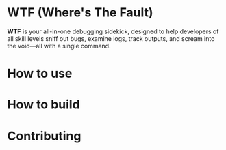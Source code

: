 # WTF (Where's The Fault)

**WTF** is your all-in-one debugging sidekick, designed to help developers of all skill levels sniff out bugs, examine logs, track outputs, and scream into the void—all with a single command.

# How to use

# How to build

# Contributing
